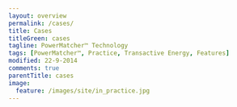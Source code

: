 ```yaml
---
layout: overview
permalink: /cases/
title: Cases
titleGreen: cases
tagline: PowerMatcher™ Technology
tags: [PowerMatcher™, Practice, Transactive Energy, Features]
modified: 22-9-2014
comments: true
parentTitle: cases
image:
  feature: /images/site/in_practice.jpg
---
```



